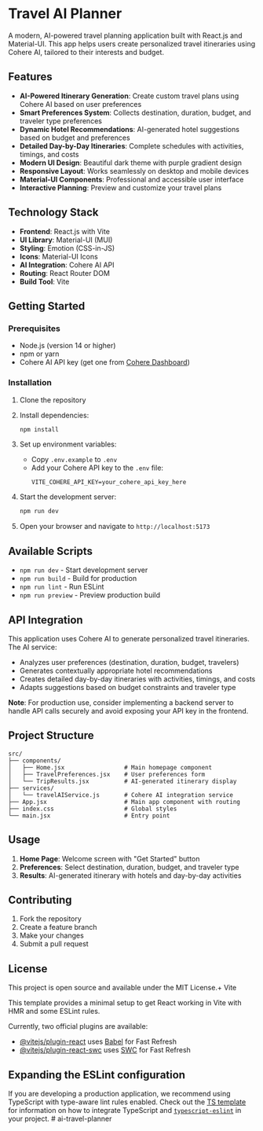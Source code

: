 # Travel AI Planner

A modern, AI-powered travel planning application built with React.js and Material-UI. This app helps users create personalized travel itineraries using Cohere AI, tailored to their interests and budget.

## Features

- **AI-Powered Itinerary Generation**: Create custom travel plans using Cohere AI based on user preferences
- **Smart Preferences System**: Collects destination, duration, budget, and traveler type preferences
- **Dynamic Hotel Recommendations**: AI-generated hotel suggestions based on budget and preferences
- **Detailed Day-by-Day Itineraries**: Complete schedules with activities, timings, and costs
- **Modern UI Design**: Beautiful dark theme with purple gradient design
- **Responsive Layout**: Works seamlessly on desktop and mobile devices
- **Material-UI Components**: Professional and accessible user interface
- **Interactive Planning**: Preview and customize your travel plans

## Technology Stack

- **Frontend**: React.js with Vite
- **UI Library**: Material-UI (MUI)
- **Styling**: Emotion (CSS-in-JS)
- **Icons**: Material-UI Icons
- **AI Integration**: Cohere AI API
- **Routing**: React Router DOM
- **Build Tool**: Vite

## Getting Started

### Prerequisites

- Node.js (version 14 or higher)
- npm or yarn
- Cohere AI API key (get one from [Cohere Dashboard](https://dashboard.cohere.ai/))

### Installation

1. Clone the repository
2. Install dependencies:
   ```bash
   npm install
   ```

3. Set up environment variables:
   - Copy `.env.example` to `.env`
   - Add your Cohere API key to the `.env` file:
     ```
     VITE_COHERE_API_KEY=your_cohere_api_key_here
     ```

4. Start the development server:
   ```bash
   npm run dev
   ```

5. Open your browser and navigate to `http://localhost:5173`

## Available Scripts

- `npm run dev` - Start development server
- `npm run build` - Build for production
- `npm run lint` - Run ESLint
- `npm run preview` - Preview production build

## API Integration

This application uses Cohere AI to generate personalized travel itineraries. The AI service:

- Analyzes user preferences (destination, duration, budget, travelers)
- Generates contextually appropriate hotel recommendations
- Creates detailed day-by-day itineraries with activities, timings, and costs
- Adapts suggestions based on budget constraints and traveler type

**Note**: For production use, consider implementing a backend server to handle API calls securely and avoid exposing your API key in the frontend.

## Project Structure

```
src/
├── components/
│   ├── Home.jsx                 # Main homepage component
│   ├── TravelPreferences.jsx    # User preferences form
│   └── TripResults.jsx          # AI-generated itinerary display
├── services/
│   └── travelAIService.js       # Cohere AI integration service
├── App.jsx                      # Main app component with routing
├── index.css                    # Global styles
└── main.jsx                     # Entry point
```

## Usage

1. **Home Page**: Welcome screen with "Get Started" button
2. **Preferences**: Select destination, duration, budget, and traveler type
3. **Results**: AI-generated itinerary with hotels and day-by-day activities

## Contributing

1. Fork the repository
2. Create a feature branch
3. Make your changes
4. Submit a pull request

## License

This project is open source and available under the MIT License.+ Vite

This template provides a minimal setup to get React working in Vite with HMR and some ESLint rules.

Currently, two official plugins are available:

- [@vitejs/plugin-react](https://github.com/vitejs/vite-plugin-react/blob/main/packages/plugin-react) uses [Babel](https://babeljs.io/) for Fast Refresh
- [@vitejs/plugin-react-swc](https://github.com/vitejs/vite-plugin-react/blob/main/packages/plugin-react-swc) uses [SWC](https://swc.rs/) for Fast Refresh

## Expanding the ESLint configuration

If you are developing a production application, we recommend using TypeScript with type-aware lint rules enabled. Check out the [TS template](https://github.com/vitejs/vite/tree/main/packages/create-vite/template-react-ts) for information on how to integrate TypeScript and [`typescript-eslint`](https://typescript-eslint.io) in your project.
#   a i - t r a v e l - p l a n n e r 
 
 